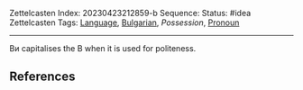 Zettelcasten Index: 20230423212859-b
Sequence:
Status: #idea
Zettelcasten Tags: [Language](../map-of-content/Language.md), [Bulgarian](../map-of-content/Bulgarian.md), *Possession*, [Pronoun](Pronoun.md)

---

Ви capitalises the В when it is used for politeness.

## References
